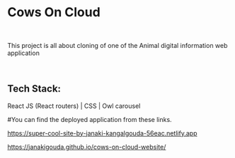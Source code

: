 <h1>Cows On Cloud</h1>
<br>
<p>This project is all about cloning of one of the Animal digital information web application</p>
<br>

<h2>Tech Stack:</h2> <p>React JS (React routers) | CSS | Owl carousel</p>



#You can find the deployed application from these links.


https://super-cool-site-by-janaki-kangalgouda-56eac.netlify.app

https://janakigouda.github.io/cows-on-cloud-website/
